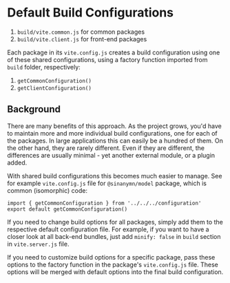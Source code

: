 # Default Build Configurations

1.  `build/vite.common.js` for common packages
2.  `build/vite.client.js` for front-end packages

Each package in its `vite.config.js` creates a build configuration using one of these shared configurations, using a factory function imported from `build` folder, respectively:

1. `getCommonConfiguration()`
2. `getClientConfiguration()`


## Background
There are many benefits of this approach. As the project grows, you'd have to maintain more and more individual build configurations, one for each of the packages. In large applications this can easily be a hundred of them. On the other hand, they are rarely different. Even if they are different, the differences are usually minimal - yet another external module, or a plugin added.

With shared build configurations this becomes much easier to manage. See for example `vite.config.js` file for `@sinanymn/model` package, which is common (isomorphic) code:

    import { getCommonConfiguration } from '../../../configuration'
    export default getCommonConfiguration()

If you need to change build options for all packages, simply add them to the respective default configuration file. For example, if you want to have a closer look at all back-end bundles, just add `minify: false` in `build` section in `vite.server.js` file.

If you need to customize build options for a specific package, pass these options to the factory function in the package's `vite.config.js` file. These options will be merged with default options into the final build configuration.

